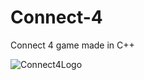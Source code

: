 # Connect-4
Connect 4 game made in C++


![Connect4Logo](https://user-images.githubusercontent.com/12687575/145660885-0e1fe07d-a250-485b-9c09-93036129eb05.png)
